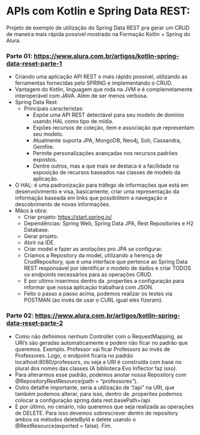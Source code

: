 # APIs com Kotlin e Spring Data REST:

Projeto de exemplo de utilização do Spring Data REST pra gerar um CRUD de maneira mais rápida possível mostrado na Formação Kotlin + Spring do Alura.

### Parte 01: https://www.alura.com.br/artigos/kotlin-spring-data-reset-parte-1
* Criando uma aplicação API REST o mais rápido possível, utilizando as ferramentas fornecidas pelo SPRING e implementando o CRUD.
* Vantagem do Kotlin, linguagem que roda na JVM e é complemetamente interoperável com JAVA. Além de ser menos verbosa.
* Spring Data Rest:
  * Principais caracteristas:
    * Expõe uma API REST detectável para seu modelo de domínio usando HAL como tipo de mídia.
    * Expões recursos de coleção, item e associação que representam seu modelo. 
    * Atualmente suporta JPA, MongoDB, Neo4j, Solr, Cassandra, Gemfire. 
    * Permite personalizações avançadas nos recursos padrões expostos. 
    * Dentre outros, mas a que mais se destaca é a facilidade na exposição de recursos baseados nas classes de modelo da aplicação.
* O HAL: é uma padronização para tráfego de informações que está em desenvolvimento e visa, basicamente, criar uma representação da informação baseada em links que possibilitem a navegação e descobrimento de novas informações.
* Mãos à obra:
  * Criar projeto: https://start.spring.io/
  * Dependências: Spring Web, Spring Data JPA, Rest Repositories e H2 Database.
  * Gerar projeto.
  * Abrir na IDE.
  * Criar model e fazer as anotações pro JPA se configurar.
  * Criamos a Repository da model, utilizando a herença de CrudRepository, que é uma interface que pertence ao Spring Data REST responsável por identificar o modelo de dados e criar TODOS os endpoints necessários para as operações CRUD.
  * E por ultimo inserimos dentro da .properties a configuração para informar que nossa aplicação trabalhará com JSON.
  * Feito o passo a passo acima, podemos realizar os testes via POSTMAN (ao invés de usar o CURL igual eles fizeram).
### Parte 02: https://www.alura.com.br/artigos/kotlin-spring-data-reset-parte-2
* Como não definimos nenhum Controller com o RequestMapping, as URI’s são geradas automaticamente e podem não ficar no padrão que queremos. Exemplo. Professor vai ficar Professors ao invés de Professores. Logo, o endpoint ficaria no padrão localhost:8080/professors, ou seja a URI é construída com base no plural dos nomes das classes (A biblioteca Evo Inflector faz isso).
* Para alterarmos esse padrão, podemos anotar nossa Repository com @RepositoryRestResource(path = “professores”).
* Outro detalhe importante, seria a utilização de “/api” na URI, que também podemos alterar, para isso, dentro de .properites podemos colocar a configuração spring.data.rest.basePath=/api
* E por último, no cenário, não queremos que seja realizada as operações de DELETE. Para isso devemos sobrescrever dentro de repository ambos os métodos deleteById e delete usando o @RestResource(exported = false).
Fim.
